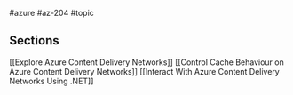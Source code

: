 #azure #az-204 #topic

## Sections
[[Explore Azure Content Delivery Networks]]
[[Control Cache Behaviour on Azure Content Delivery Networks]]
[[Interact With Azure Content Delivery Networks Using .NET]]